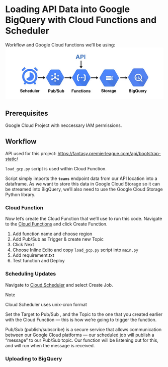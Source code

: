 # Loading API Data into Google BigQuery with Cloud Functions and Scheduler

Workflow and Google Cloud functions we’ll be using:
![Architecture Diagram](./resources/flow.png)
## Prerequisites

Google Cloud Project with neccessary IAM permissions.


## Workflow
API used for this project:
https://fantasy.premierleague.com/api/bootstrap-static/

`load_gcp.py` script is used within Cloud Function.

Script simply imports the **`teams`** endpoint data from our API location into a dataframe. As we want to store this data in Google Cloud Storage so it can be streamed into BigQuery, we’ll also need to use the Google Cloud Storage Python library. 

### Cloud Function
Now let’s create the Cloud Function that we’ll use to run this code. Navigate to the [Cloud Functions](https://console.cloud.google.com/functions) and click Create Function.

1. Add function name and choose region
2. Add Pub/Sub as Trigger & create new Topic
3. Click Next
4. Choose Inline Edito and copy `load_gcp.py` script into `main.py`
5. Add requirement.txt
6. Test function and Deploy

### Scheduling Updates

Navigate to [Cloud Scheduler](https://console.cloud.google.com/cloudscheduler) and select Create Job.

> [!NOTE]
> Cloud Scheduler uses unix-cron format

Set the Target to Pub/Sub , and the Topic to the one that you created earlier with the Cloud Function — this is how we’re going to trigger the function. 

Pub/Sub (publish/subscribe) is a secure service that allows communication between our Google Cloud platforms — our scheduled job will publish a “message” to our Pub/Sub topic. Our function will be listening out for this, and will run when the message is received.

### Uploading to BigQuery


